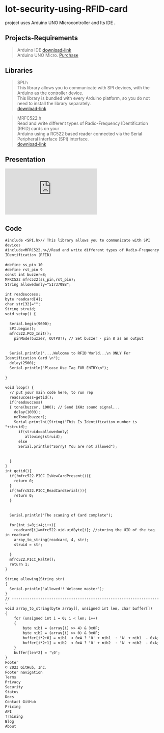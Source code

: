 # Iot-security-using-RFID-card
project uses Arduino UNO Microcontroller and Its IDE .

## Projects-Requirements

> Arduino IDE [download-link](https://www.arduino.cc/en/software)<br>
> Arduino UNO Micro. [Purchase](https://www.indiamart.com/proddetail/arduino-uno-r3-20489886862.html)<br>

## Libraries

> SPI.h<br>
   This library allows you to communicate with SPI devices, with the Arduino as the controller device. <br>
   This library is bundled with every Arduino platform, so you do not need to install the library separately.<br>
   [download-link](https://electronoobs.com/eng_arduino_sd.php)<br>
   
> MRFC522.h<br>
   Read and write different types of Radio-Frequency IDentification (RFID) cards on your <br>
   Arduino using a RC522 based reader connected via the Serial Peripheral Interface (SPI) interface.<br>
   [download-link](https://www.arduinolibraries.info/libraries/mfrc522)<br>
   
## Presentation<br>
  ![persenation](https://github.com/yashdargan/Iot-security-using-RFID-card/blob/main/iot%20security.pdf)

## Code
```
#include <SPI.h>// This library allows you to communicate with SPI devices
#include<MFRC522.h>//Read and write different types of Radio-Frequency IDentification (RFID)

#define ss_pin 10
#define rst_pin 9
const int buzzer=8; 
MFRC522 mfrc522(ss_pin,rst_pin); 
String allowedonly="5173708B";

int readsuccess;
byte readcard[4];
char str[32]="";
String struid; 
void setup() {

  Serial.begin(9600);
  SPI.begin();
  mfrc522.PCD_Init();
    pinMode(buzzer, OUTPUT); // Set buzzer - pin 8 as an output


  Serial.println("....Welcome to RFID World...\n ONLY For Identification Card \n");
  delay(2500);
  Serial.println("Please Use Tag FOR ENTRY\n");
  
}

void loop() {
  // put your main code here, to run rep
  readsuccess=getid();
  if(readsuccess)
  { tone(buzzer, 1000); // Send 1KHz sound signal...
    delay(1000);  
    noTone(buzzer);  
    Serial.println((String)"This Is Identification number is "+struid);
      if(struid==allowedonly)
         allowing(struid);
      else
      Serial.println("Sorry! You are not allowed");
          
  
  }
}
int getid(){  
  if(!mfrc522.PICC_IsNewCardPresent()){
    return 0;
  }
  if(!mfrc522.PICC_ReadCardSerial()){
    return 0;
  }
 
  
  Serial.println("The scaning of Card complete");
  
  for(int i=0;i<4;i++){
    readcard[i]=mfrc522.uid.uidByte[i]; //storing the UID of the tag in readcard
    array_to_string(readcard, 4, str);
    struid = str;
  
  }
  mfrc522.PICC_HaltA();
  return 1;
}

String allowing(String str)
{ 
  Serial.println("allowed!! Welcome master");
}
// --------------------------------------------------------------------
void array_to_string(byte array[], unsigned int len, char buffer[])
{
    for (unsigned int i = 0; i < len; i++)
    {
        byte nib1 = (array[i] >> 4) & 0x0F;
        byte nib2 = (array[i] >> 0) & 0x0F;
        buffer[i*2+0] = nib1  < 0xA ? '0' + nib1  : 'A' + nib1  - 0xA;
        buffer[i*2+1] = nib2  < 0xA ? '0' + nib2  : 'A' + nib2  - 0xA;
    }
    buffer[len*2] = '\0';
}
Footer
© 2023 GitHub, Inc.
Footer navigation
Terms
Privacy
Security
Status
Docs
Contact GitHub
Pricing
API
Training
Blog
About

```
